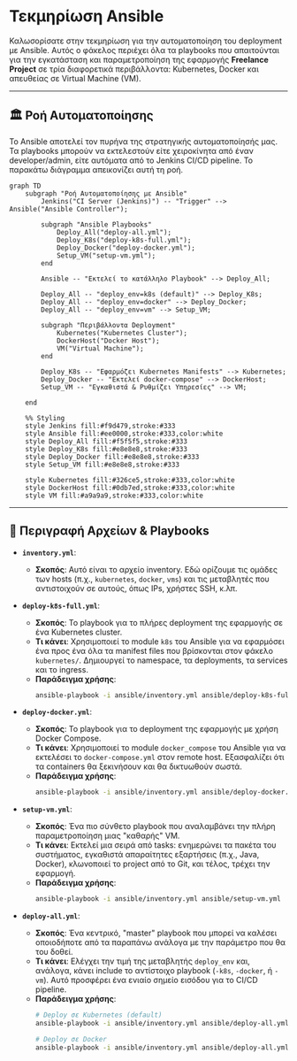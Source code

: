 # Τεκμηρίωση Ansible

Καλωσορίσατε στην τεκμηρίωση για την αυτοματοποίηση του deployment με Ansible. Αυτός ο φάκελος περιέχει όλα τα playbooks που απαιτούνται για την εγκατάσταση και παραμετροποίηση της εφαρμογής **Freelance Project** σε τρία διαφορετικά περιβάλλοντα: Kubernetes, Docker και απευθείας σε Virtual Machine (VM).

---

## 🏛️ Ροή Αυτοματοποίησης

Το Ansible αποτελεί τον πυρήνα της στρατηγικής αυτοματοποίησής μας. Τα playbooks μπορούν να εκτελεστούν είτε χειροκίνητα από έναν developer/admin, είτε αυτόματα από το Jenkins CI/CD pipeline. Το παρακάτω διάγραμμα απεικονίζει αυτή τη ροή.

```mermaid
graph TD
    subgraph "Ροή Αυτοματοποίησης με Ansible"
        Jenkins("CI Server (Jenkins)") -- "Trigger" --> Ansible("Ansible Controller");

        subgraph "Ansible Playbooks"
            Deploy_All("deploy-all.yml");
            Deploy_K8s("deploy-k8s-full.yml");
            Deploy_Docker("deploy-docker.yml");
            Setup_VM("setup-vm.yml");
        end

        Ansible -- "Εκτελεί το κατάλληλο Playbook" --> Deploy_All;
        
        Deploy_All -- "deploy_env=k8s (default)" --> Deploy_K8s;
        Deploy_All -- "deploy_env=docker" --> Deploy_Docker;
        Deploy_All -- "deploy_env=vm" --> Setup_VM;

        subgraph "Περιβάλλοντα Deployment"
            Kubernetes("Kubernetes Cluster");
            DockerHost("Docker Host");
            VM("Virtual Machine");
        end

        Deploy_K8s -- "Εφαρμόζει Kubernetes Manifests" --> Kubernetes;
        Deploy_Docker -- "Εκτελεί docker-compose" --> DockerHost;
        Setup_VM -- "Εγκαθιστά & Ρυθμίζει Υπηρεσίες" --> VM;

    end

    %% Styling
    style Jenkins fill:#f9d479,stroke:#333
    style Ansible fill:#ee0000,stroke:#333,color:white
    style Deploy_All fill:#f5f5f5,stroke:#333
    style Deploy_K8s fill:#e8e8e8,stroke:#333
    style Deploy_Docker fill:#e8e8e8,stroke:#333
    style Setup_VM fill:#e8e8e8,stroke:#333
    
    style Kubernetes fill:#326ce5,stroke:#333,color:white
    style DockerHost fill:#0db7ed,stroke:#333,color:white
    style VM fill:#a9a9a9,stroke:#333,color:white
```

---

## 📜 Περιγραφή Αρχείων & Playbooks

*   **`inventory.yml`**:
    *   **Σκοπός**: Αυτό είναι το αρχείο inventory. Εδώ ορίζουμε τις ομάδες των hosts (π.χ., `kubernetes`, `docker`, `vms`) και τις μεταβλητές που αντιστοιχούν σε αυτούς, όπως IPs, χρήστες SSH, κ.λπ.

*   **`deploy-k8s-full.yml`**:
    *   **Σκοπός**: Το playbook για το πλήρες deployment της εφαρμογής σε ένα Kubernetes cluster.
    *   **Τι κάνει**: Χρησιμοποιεί το module `k8s` του Ansible για να εφαρμόσει ένα προς ένα όλα τα manifest files που βρίσκονται στον φάκελο `kubernetes/`. Δημιουργεί το namespace, τα deployments, τα services και το ingress.
    *   **Παράδειγμα χρήσης**:
        ```bash
        ansible-playbook -i ansible/inventory.yml ansible/deploy-k8s-full.yml
        ```

*   **`deploy-docker.yml`**:
    *   **Σκοπός**: Το playbook για το deployment της εφαρμογής με χρήση Docker Compose.
    *   **Τι κάνει**: Χρησιμοποιεί το module `docker_compose` του Ansible για να εκτελέσει το `docker-compose.yml` στον remote host. Εξασφαλίζει ότι τα containers θα ξεκινήσουν και θα δικτυωθούν σωστά.
    *   **Παράδειγμα χρήσης**:
        ```bash
        ansible-playbook -i ansible/inventory.yml ansible/deploy-docker.yml
        ```

*   **`setup-vm.yml`**:
    *   **Σκοπός**: Ένα πιο σύνθετο playbook που αναλαμβάνει την πλήρη παραμετροποίηση μιας "καθαρής" VM.
    *   **Τι κάνει**: Εκτελεί μια σειρά από tasks: ενημερώνει τα πακέτα του συστήματος, εγκαθιστά απαραίτητες εξαρτήσεις (π.χ., Java, Docker), κλωνοποιεί το project από το Git, και τέλος, τρέχει την εφαρμογή.
    *   **Παράδειγμα χρήσης**:
        ```bash
        ansible-playbook -i ansible/inventory.yml ansible/setup-vm.yml
        ```

*   **`deploy-all.yml`**:
    *   **Σκοπός**: Ένα κεντρικό, "master" playbook που μπορεί να καλέσει οποιοδήποτε από τα παραπάνω ανάλογα με την παράμετρο που θα του δοθεί.
    *   **Τι κάνει**: Ελέγχει την τιμή της μεταβλητής `deploy_env` και, ανάλογα, κάνει include το αντίστοιχο playbook (`-k8s`, `-docker`, ή `-vm`). Αυτό προσφέρει ένα ενιαίο σημείο εισόδου για το CI/CD pipeline.
    *   **Παράδειγμα χρήσης**:
        ```bash
        # Deploy σε Kubernetes (default)
        ansible-playbook -i ansible/inventory.yml ansible/deploy-all.yml

        # Deploy σε Docker
        ansible-playbook -i ansible/inventory.yml ansible/deploy-all.yml --extra-vars "deploy_env=docker"
        ``` 